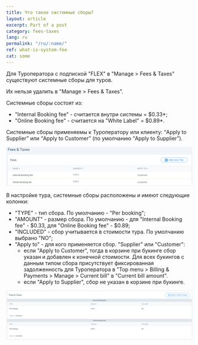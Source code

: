 ```yaml
---
title: Что такое системные сборы?
layout: article
excerpt: Part of a post
category: fees-taxes
lang: ru
permalink: "/ru/:name/"
ref: what-is-system-fee
cat: some
---
```


Для Туроператора с подпиской "FLEX" в "Manage > Fees & Taxes" существуют системные сборы для туров.

Их нельзя удалить в "Manage > Fees & Taxes".

Cистемные сборы состоят из:
- "Internal Booking fee" - считается внутри системы = $0.33*;
- "Online Booking fee" - считается на "White Label" = $0.89*.

Системные сборы применяемы к Туроператору или клиенту: “Apply to Supplier” или “Apply to Customer” (по умолчанию “Apply to Supplier”).

![What_is_system_fee1](/assets/images/what_is_system_fee1.png)

В настройке тура, системные сборы расположены и имеют следующие колонки:
- "TYPE" - тип сбора. По умолчанию - "Per booking";
- "AMOUNT" - размер сбора. По умолчанию - для "Internal Booking fee" - $0.33, для "Online Booking fee" - $0.89;
- "INCLUDED" - сбор учитывается в стоимости тура. По умолчанию выбрано "NO";
- "Apply to" - для кого применяется сбор. "Supplier" или "Customer":
	- если "Аpply to Сustomer", тогда в корзине при букинге сбор указан и добавлен к конечной стоимости. Для всех букингов с данным типом сбора присутствует фиксированная задолженность для Туроператора в "Top menu > Billing & Payments > Manage > Current bill" в "Current bill amount". 
	- если "Аpply to Supplier", сбор не указан в корзине при букинге.

![What_is_system_fee2](/assets/images/what_is_system_fee2.png)
